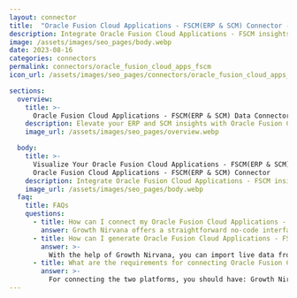```yaml
---
layout: connector
title:  "Oracle Fusion Cloud Applications - FSCM(ERP & SCM) Connector - Growth Nirvana"
description: Integrate Oracle Fusion Cloud Applications - FSCM insights into Looker Studio for comprehensive ERP and SCM analytics that guide your operational strategies.
image: /assets/images/seo_pages/body.webp
date: 2023-08-16
categories: connectors
permalink: connectors/oracle_fusion_cloud_apps_fscm
icon_url: /assets/images/seo_pages/connectors/oracle_fusion_cloud_apps_fscm

sections:
  overview:
    title: >-
      Oracle Fusion Cloud Applications - FSCM(ERP & SCM) Data Connector
    description: Elevate your ERP and SCM insights with Oracle Fusion Cloud Applications - FSCM integration. Seamlessly merge enterprise resource planning and supply chain data from Oracle Fusion Cloud Applications - FSCM with Looker Studio's analytical capabilities, unlocking insights that drive operational strategies, resource allocation, and operational excellence.
    image_url: /assets/images/seo_pages/overview.webp

  body:
    title: >-
      Visualize Your Oracle Fusion Cloud Applications - FSCM(ERP & SCM) channel data with Growth Nirvana's
      Oracle Fusion Cloud Applications - FSCM(ERP & SCM) Connector
    description: Integrate Oracle Fusion Cloud Applications - FSCM insights into Looker Studio for comprehensive ERP and SCM analytics that guide your operational strategies.
    image_url: /assets/images/seo_pages/body.webp
  faq:
    title: FAQs
    questions:
      - title: How can I connect my Oracle Fusion Cloud Applications - FSCM(ERP & SCM) data to Google Data Studio/Looker Studio?
        answer: Growth Nirvana offers a straightforward no-code interface to connect to Oracle Fusion Cloud Applications - FSCM(ERP & SCM) data sources.
      - title: How can I generate Oracle Fusion Cloud Applications - FSCM(ERP & SCM) data reports in Looker Studio?
        answer: >-
          With the help of Growth Nirvana, you can import live data from Oracle Fusion Cloud Applications - FSCM(ERP & SCM) into Looker Studio. These data can be viewed in charts, tables, and dashboards to generate branded reports that can be shared instantly.
      - title: What are the requirements for connecting Oracle Fusion Cloud Applications - FSCM(ERP & SCM) and Looker Studio?
        answer: >-
          For connecting the two platforms, you should have: Growth Nirvana Account and Oracle Fusion Cloud Applications - FSCM(ERP & SCM) Ads Account
---
```

